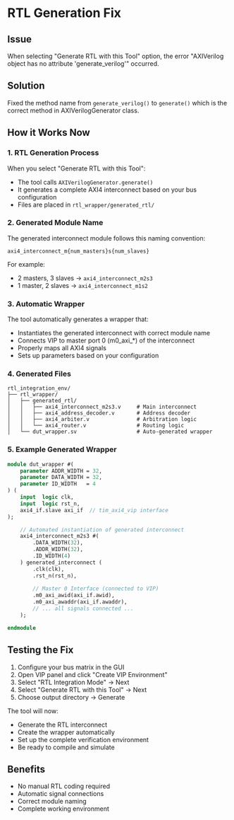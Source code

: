 # RTL Generation Fix

## Issue
When selecting "Generate RTL with this Tool" option, the error "AXIVerilog object has no attribute 'generate_verilog'" occurred.

## Solution
Fixed the method name from `generate_verilog()` to `generate()` which is the correct method in AXIVerilogGenerator class.

## How it Works Now

### 1. RTL Generation Process
When you select "Generate RTL with this Tool":
- The tool calls `AXIVerilogGenerator.generate()`
- It generates a complete AXI4 interconnect based on your bus configuration
- Files are placed in `rtl_wrapper/generated_rtl/`

### 2. Generated Module Name
The generated interconnect module follows this naming convention:
```
axi4_interconnect_m{num_masters}s{num_slaves}
```

For example:
- 2 masters, 3 slaves → `axi4_interconnect_m2s3`
- 1 master, 2 slaves → `axi4_interconnect_m1s2`

### 3. Automatic Wrapper
The tool automatically generates a wrapper that:
- Instantiates the generated interconnect with correct module name
- Connects VIP to master port 0 (m0_axi_*) of the interconnect
- Properly maps all AXI4 signals
- Sets up parameters based on your configuration

### 4. Generated Files
```
rtl_integration_env/
├── rtl_wrapper/
│   ├── generated_rtl/
│   │   ├── axi4_interconnect_m2s3.v     # Main interconnect
│   │   ├── axi4_address_decoder.v       # Address decoder
│   │   ├── axi4_arbiter.v               # Arbitration logic
│   │   └── axi4_router.v                # Routing logic
│   └── dut_wrapper.sv                   # Auto-generated wrapper
```

### 5. Example Generated Wrapper
```systemverilog
module dut_wrapper #(
    parameter ADDR_WIDTH = 32,
    parameter DATA_WIDTH = 32,
    parameter ID_WIDTH   = 4
) (
    input  logic clk,
    input  logic rst_n,
    axi4_if.slave axi_if  // tim_axi4_vip interface
);

    // Automated instantiation of generated interconnect
    axi4_interconnect_m2s3 #(
        .DATA_WIDTH(32),
        .ADDR_WIDTH(32),
        .ID_WIDTH(4)
    ) generated_interconnect (
        .clk(clk),
        .rst_n(rst_n),
        
        // Master 0 Interface (connected to VIP)
        .m0_axi_awid(axi_if.awid),
        .m0_axi_awaddr(axi_if.awaddr),
        // ... all signals connected ...
    );

endmodule
```

## Testing the Fix

1. Configure your bus matrix in the GUI
2. Open VIP panel and click "Create VIP Environment"
3. Select "RTL Integration Mode" → Next
4. Select "Generate RTL with this Tool" → Next
5. Choose output directory → Generate

The tool will now:
- Generate the RTL interconnect
- Create the wrapper automatically
- Set up the complete verification environment
- Be ready to compile and simulate

## Benefits
- No manual RTL coding required
- Automatic signal connections
- Correct module naming
- Complete working environment